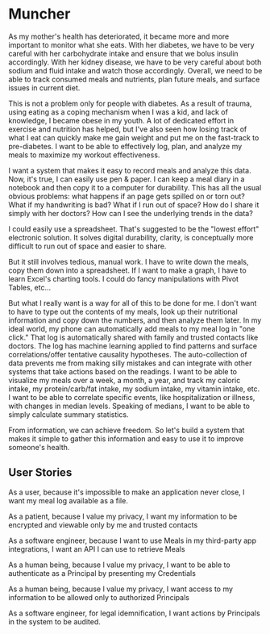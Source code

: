 <h1>Muncher</h1>
<p> As my mother's health has deteriorated, it became more and more important to monitor what she eats. With her diabetes, we have to be very careful with her carbohydrate intake and ensure that we bolus insulin accordingly. With her kidney disease, we have to be very careful about both sodium and fluid intake and watch those accordingly. Overall, we need to be able to track consumed meals and nutrients, plan future meals, and surface issues in current diet.</p>
<p>This is not a problem only for people with diabetes. As a result of trauma, using eating as a coping mechanism when I was a kid, and lack of knowledge, I became obese in my youth. A lot of dedicated effort in exercise and nutrition has helped, but I've also seen how losing track of what I eat can quickly make me gain weight and put me on the fast-track to pre-diabetes. I want to be able to effectively log, plan, and analyze my meals to maximize my workout effectiveness.</p>

<p>I want a system that makes it easy to record meals and analyze this data. Now, it's true, I can easily use pen & paper. I can keep a meal diary in a notebook and then copy it to a computer for durability.
This has all the usual obvious problems: what happens if an page gets spilled on or torn out? What if my handwriting is bad?
What if I run out of space? How do I share it simply with her doctors? How can I see the underlying trends in the data?</p>

<p>I could easily use a spreadsheet. That's suggested to be the "lowest effort" electronic solution.
It solves digital durability, clarity, is conceptually more difficult to run out of space and easier to share.</p>

<p>But it still involves tedious, manual work. I have to write down the meals, copy them down into a spreadsheet. If I want to make
a graph, I have to learn Excel's charting tools. I could do fancy manipulations with Pivot Tables, etc...</p>

<p>But what I really want is a way for all of this to be done for me. I don't want to have to type out the contents of my meals, look up their nutritional information and copy down the numbers, and then analyze them later. In my ideal world,
my phone can automatically add meals to my meal log in "one click."
That log is automatically shared with family and trusted contacts like doctors. The log has machine learning applied to
find patterns and surface correlations/offer tentative causality hypotheses. The auto-collection of data prevents me from
making silly mistakes and can integrate with other systems that take actions based on the readings. I want to be able
to visualize my meals over a week, a month, a year, and track my caloric intake, my protein/carb/fat intake, my sodium intake, my vitamin intake, etc.
I want to be able to correlate specific events, like hospitalization or illness, with changes in median levels. Speaking
of medians, I want to be able to simply calculate summary statistics.</p>

<p>From information, we can achieve freedom. So let's build a system that makes it simple to gather this information and easy
to use it to improve someone's health.</p>

<h2>User Stories</h2>
<p>As a user, because it's impossible to make an application never close, I want my meal log available as a file. </p>
<p>As a patient, because I value my privacy, I want my information to be encrypted and viewable only by me and trusted contacts</p>
<p>As a software engineer, because I want to use Meals in my third-party app integrations, I want an API I can use to
retrieve Meals</p>
<p>As a human being, because I value my privacy, I want to be able to authenticate as a Principal by presenting my Credentials</p>
<p>As a human being, because I value my privacy, I want access to my information to be allowed only to authorized Principals</p>
<p>As a software engineer, for legal idemnification, I want actions by Principals in the system to be audited.</p>
